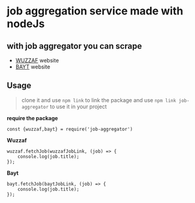 # job aggregation service made with nodeJs

## with job aggregator you can scrape
- [WUZZAF] website
- [BAYT] website

[WUZZAF]:<https://wuzzuf.net/>
[BAYT]: <https://www.bayt.com>

## Usage
> clone it and use ```npm link```  to link the package 
> and use ```npm link job-aggregator``` to use it in your project 

**require the package** 

```const {wuzzaf,bayt} = require('job-aggregator')```

**Wuzzaf**
```
wuzzaf.fetchJob(wuzzafJobLink, (job) => {
    console.log(job.title);
});
```

**Bayt**
```
bayt.fetchJob(baytJobLink, (job) => {
    console.log(job.title);
});
```

